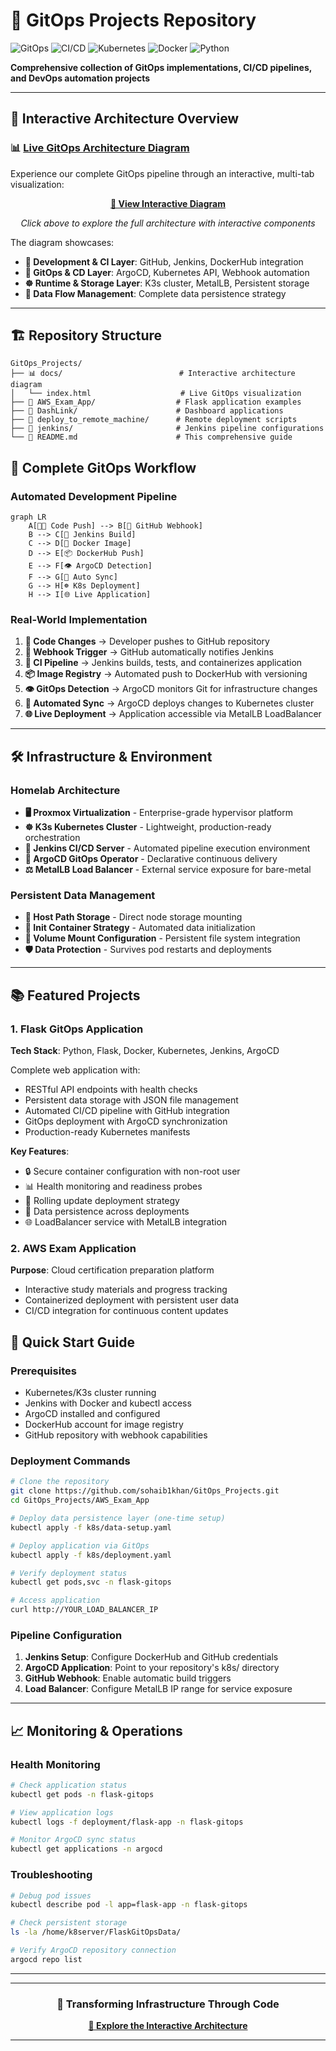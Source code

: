 # 🚀 GitOps Projects Repository

![GitOps](https://img.shields.io/badge/GitOps-ArgoCD-blue?style=for-the-badge&logo=argo)
![CI/CD](https://img.shields.io/badge/CI%2FCD-Jenkins-D24939?style=for-the-badge&logo=jenkins)
![Kubernetes](https://img.shields.io/badge/Kubernetes-K3s-326CE5?style=for-the-badge&logo=kubernetes)
![Docker](https://img.shields.io/badge/Docker-2496ED?style=for-the-badge&logo=docker&logoColor=white)
![Python](https://img.shields.io/badge/Python-Flask-3776AB?style=for-the-badge&logo=python&logoColor=white)

**Comprehensive collection of GitOps implementations, CI/CD pipelines, and DevOps automation projects**

---

## 🎯 Interactive Architecture Overview

### 📊 **[Live GitOps Architecture Diagram](https://sohaib1khan.github.io/GitOps_Projects/)**

Experience our complete GitOps pipeline through an interactive, multi-tab visualization:

<div align="center">

**[🔗 View Interactive Diagram](https://sohaib1khan.github.io/GitOps_Projects/)**

*Click above to explore the full architecture with interactive components*

</div>

The diagram showcases:
- **🔧 Development & CI Layer**: GitHub, Jenkins, DockerHub integration
- **🚀 GitOps & CD Layer**: ArgoCD, Kubernetes API, Webhook automation  
- **☸️ Runtime & Storage Layer**: K3s cluster, MetalLB, Persistent storage
- **💾 Data Flow Management**: Complete data persistence strategy

---

## 🏗️ Repository Structure

```
GitOps_Projects/
├── 📊 docs/                          # Interactive architecture diagram
│   └── index.html                    # Live GitOps visualization
├── 🐍 AWS_Exam_App/                  # Flask application examples
├── 🔗 DashLink/                      # Dashboard applications  
├── 🚀 deploy_to_remote_machine/      # Remote deployment scripts
├── 🔧 jenkins/                       # Jenkins pipeline configurations
└── 📖 README.md                      # This comprehensive guide
```


## 🚀 Complete GitOps Workflow

### **Automated Development Pipeline**

```mermaid
graph LR
    A[👨‍💻 Code Push] --> B[🔔 GitHub Webhook]
    B --> C[🔧 Jenkins Build]
    C --> D[🐳 Docker Image]
    D --> E[📦 DockerHub Push]
    E --> F[👁️ ArgoCD Detection]
    F --> G[🔄 Auto Sync]
    G --> H[☸️ K8s Deployment]
    H --> I[🌐 Live Application]
```

### **Real-World Implementation**

1. **📝 Code Changes** → Developer pushes to GitHub repository
2. **🔔 Webhook Trigger** → GitHub automatically notifies Jenkins
3. **🔧 CI Pipeline** → Jenkins builds, tests, and containerizes application
4. **📦 Image Registry** → Automated push to DockerHub with versioning
5. **👁️ GitOps Detection** → ArgoCD monitors Git for infrastructure changes
6. **🔄 Automated Sync** → ArgoCD deploys changes to Kubernetes cluster
7. **🌐 Live Deployment** → Application accessible via MetalLB LoadBalancer

---

## 🛠️ Infrastructure & Environment

### **Homelab Architecture**
- **🖥️ Proxmox Virtualization** - Enterprise-grade hypervisor platform
- **☸️ K3s Kubernetes Cluster** - Lightweight, production-ready orchestration
- **🔧 Jenkins CI/CD Server** - Automated pipeline execution environment
- **🚀 ArgoCD GitOps Operator** - Declarative continuous delivery
- **⚖️ MetalLB Load Balancer** - External service exposure for bare-metal

### **Persistent Data Management**
- **💾 Host Path Storage** - Direct node storage mounting
- **🔄 Init Container Strategy** - Automated data initialization
- **📁 Volume Mount Configuration** - Persistent file system integration
- **🛡️ Data Protection** - Survives pod restarts and deployments

---

## 📚 Featured Projects

### **1. Flask GitOps Application**
**Tech Stack**: Python, Flask, Docker, Kubernetes, Jenkins, ArgoCD

Complete web application with:
- RESTful API endpoints with health checks
- Persistent data storage with JSON file management
- Automated CI/CD pipeline with GitHub integration
- GitOps deployment with ArgoCD synchronization
- Production-ready Kubernetes manifests

**Key Features**:
- 🔒 Secure container configuration with non-root user
- 📊 Health monitoring and readiness probes
- 🔄 Rolling update deployment strategy
- 💾 Data persistence across deployments
- 🌐 LoadBalancer service with MetalLB integration

### **2. AWS Exam Application**
**Purpose**: Cloud certification preparation platform
- Interactive study materials and progress tracking
- Containerized deployment with persistent user data
- CI/CD integration for continuous content updates


## 🔧 Quick Start Guide

### **Prerequisites**
- Kubernetes/K3s cluster running
- Jenkins with Docker and kubectl access
- ArgoCD installed and configured
- DockerHub account for image registry
- GitHub repository with webhook capabilities

### **Deployment Commands**

```bash
# Clone the repository
git clone https://github.com/sohaib1khan/GitOps_Projects.git
cd GitOps_Projects/AWS_Exam_App

# Deploy data persistence layer (one-time setup)
kubectl apply -f k8s/data-setup.yaml

# Deploy application via GitOps
kubectl apply -f k8s/deployment.yaml

# Verify deployment status
kubectl get pods,svc -n flask-gitops

# Access application
curl http://YOUR_LOAD_BALANCER_IP
```

### **Pipeline Configuration**

1. **Jenkins Setup**: Configure DockerHub and GitHub credentials
2. **ArgoCD Application**: Point to your repository's k8s/ directory
3. **GitHub Webhook**: Enable automatic build triggers
4. **Load Balancer**: Configure MetalLB IP range for service exposure

---

## 📈 Monitoring & Operations

### **Health Monitoring**
```bash
# Check application status
kubectl get pods -n flask-gitops

# View application logs
kubectl logs -f deployment/flask-app -n flask-gitops

# Monitor ArgoCD sync status
kubectl get applications -n argocd
```

### **Troubleshooting**
```bash
# Debug pod issues
kubectl describe pod -l app=flask-app -n flask-gitops

# Check persistent storage
ls -la /home/k8server/FlaskGitOpsData/

# Verify ArgoCD repository connection
argocd repo list
```


---

---
<div align="center">

### **🚀 Transforming Infrastructure Through Code**


**[🔗 Explore the Interactive Architecture](https://sohaib1khan.github.io/GitOps_Projects/)**

</div>

---
